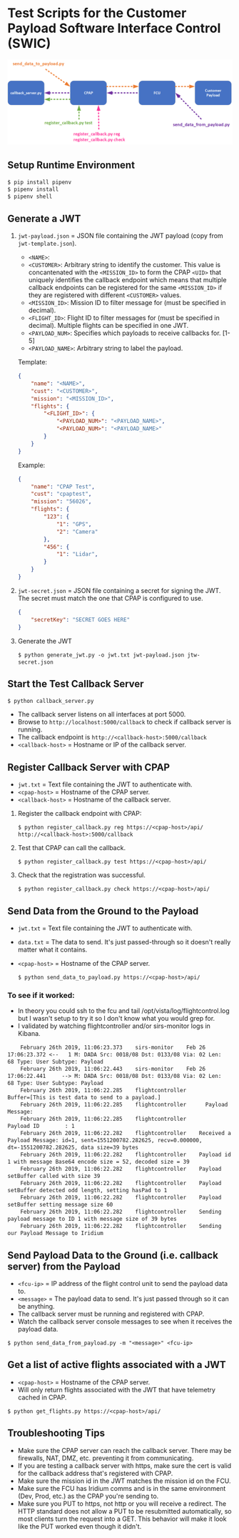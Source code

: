 # Test Scripts for the Customer Payload Software Interface Control (SWIC)

![](../../docs/payload_swic.png)

## Setup Runtime Environment

```shell
$ pip install pipenv
$ pipenv install
$ pipenv shell
```

## Generate a JWT

1. `jwt-payload.json` = JSON file containing the JWT payload (copy from `jwt-template.json`).

    * `<NAME>`:
    * `<CUSTOMER>`: Arbitrary string to identify the customer. This value is concantenated with
        the `<MISSION_ID>` to form the CPAP `<UID>` that uniquely identifies the callback endpoint
        which means that multiple callback endpoints can be registered for the same `<MISSION_ID>`
        if they are registered with different `<CUSTOMER>` values.
    * `<MISSION_ID>`: Mission ID to filter message for (must be specified in decimal).
    * `<FLIGHT_ID>`: Flight ID to filter messages for (must be specified in decimal). Multiple
        flights can be specified in one JWT.
    * `<PAYLOAD_NUM>`: Specifies which payloads to receive callbacks for. [1-5]
    * `<PAYLOAD_NAME>`: Arbitrary string to label the payload.

    Template:
    ```json
    {
        "name": "<NAME>",
        "cust": "<CUSTOMER>",
        "mission": "<MISSION_ID>",
        "flights": {
            "<FLIGHT_ID>": {
                "<PAYLOAD_NUM>": "<PAYLOAD_NAME>",
                "<PAYLOAD_NUM>": "<PAYLOAD_NAME>"
            }
        }
    }
    ```

    Example:
    ```json
    {
        "name": "CPAP Test",
        "cust": "cpaptest",
        "mission": "56026",
        "flights": {
            "123": {
                "1": "GPS",
                "2": "Camera"
            },
            "456": {
                "1": "Lidar",
            }
        }
    }
    ```

2. `jwt-secret.json` = JSON file containing a secret for signing the JWT.
    The secret must match the one that CPAP is configured to use.

    ```json
    {
        "secretKey": "SECRET GOES HERE"
    }
    ```

3. Generate the JWT

    ```shell
    $ python generate_jwt.py -o jwt.txt jwt-payload.json jtw-secret.json
    ```

## Start the Test Callback Server

```shell
$ python callback_server.py
```

* The callback server listens on all interfaces at port 5000.
* Browse to `http://localhost:5000/callback` to check if callback server is running.
* The callback endpoint is `http://<callback-host>:5000/callback`
* `<callback-host>` = Hostname or IP of the callback server.

## Register Callback Server with CPAP

* `jwt.txt` = Text file containing the JWT to authenticate with.
* `<cpap-host>` = Hostname of the CPAP server.
* `<callback-host>` = Hostname of the callback server.

1. Register the callback endpoint with CPAP:

    ```shell
    $ python register_callback.py reg https://<cpap-host>/api/ http://<callback-host>:5000/callback
    ```

2. Test that CPAP can call the callback.

    ```shell
    $ python register_callback.py test https://<cpap-host>/api/
    ```

3. Check that the registration was successful.

    ```shell
    $ python register_callback.py check https://<cpap-host>/api/
    ```

## Send Data from the Ground to the Payload

* `jwt.txt` = Text file containing the JWT to authenticate with.
* `data.txt` = The data to send. It's just passed-through so it doesn't really matter what it contains.
* `<cpap-host>` = Hostname of the CPAP server.

    ```shell
    $ python send_data_to_payload.py https://<cpap-host>/api/
    ```

### To see if it worked:

* In theory you could ssh to the fcu and tail /opt/vista/log/flightcontrol.log but
  I wasn't setup to try it so I don't know what you would grep for.
* I validated by watching flightcontroller and/or sirs-monitor logs in Kibana.

```
    February 26th 2019, 11:06:23.373	sirs-monitor	Feb 26 17:06:23.372 <--   1 M: DADA Src: 0018/08 Dst: 0133/08 Via: 02 Len:  68 Type: User Subtype: Payload
    February 26th 2019, 11:06:22.443	sirs-monitor	Feb 26 17:06:22.441     --> M: DADA Src: 0018/08 Dst: 0133/08 Via: 02 Len:  68 Type: User Subtype: Payload
    February 26th 2019, 11:06:22.285	flightcontroller	    Buffer=[This is test data to send to a payload.]
    February 26th 2019, 11:06:22.285	flightcontroller	  Payload Message:
    February 26th 2019, 11:06:22.285	flightcontroller	    Payload ID        : 1
    February 26th 2019, 11:06:22.282	flightcontroller	Received a Payload Message: id=1, sent=1551200782.282625, recv=0.000000, dt=-1551200782.282625, data size=39 bytes
    February 26th 2019, 11:06:22.282	flightcontroller	Payload id 1 with message Base64 encode size = 52, decoded size = 39
    February 26th 2019, 11:06:22.282	flightcontroller	Payload setBuffer called with size 39
    February 26th 2019, 11:06:22.282	flightcontroller	Payload setBuffer detected odd length, setting hasPad to 1
    February 26th 2019, 11:06:22.282	flightcontroller	Payload setBuffer setting message size 60
    February 26th 2019, 11:06:22.282	flightcontroller	Sending payload message to ID 1 with message size of 39 bytes
    February 26th 2019, 11:06:22.282	flightcontroller	Sending our Payload Message to Iridium
```

## Send Payload Data to the Ground (i.e. callback server) from the Payload

* `<fcu-ip>` = IP address of the flight control unit to send the payload data to.
* `<message>` = The payload data to send. It's just passed through so it can be anything.
* The callback server must be running and registered with CPAP.
* Watch the callback server console messages to see when it receives the payload data.

```shell
$ python send_data_from_payload.py -m "<message>" <fcu-ip>
```

## Get a list of active flights associated with a JWT

* `<cpap-host>` = Hostname of the CPAP server.
* Will only return flights associated with the JWT that have telemetry cached in CPAP.

```shell
$ python get_flights.py https://<cpap-host>/api/
```

## Troubleshooting Tips

* Make sure the CPAP server can reach the callback server. There may be firewalls, NAT,
    DMZ, etc. preventing it from communicating.
* If you are testing a callback server with https, make sure the cert is valid for the
    callback address that's registered with CPAP.
* Make sure the mission id in the JWT matches the mission id on the FCU.
* Make sure the FCU has Iridium comms and is in the same environment (Dev, Prod, etc.) as the
  CPAP you're sending to.
* Make sure you PUT to https, not http or you will receive a redirect. The HTTP standard does
  not allow a PUT to be resubmitted automatically, so most clients turn the request into a GET.
  This behavior will make it look like the PUT worked even though it didn't.
